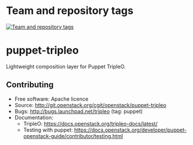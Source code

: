 Team and repository tags
========================

[![Team and repository tags](https://governance.openstack.org/tc/badges/puppet-tripleo.svg)](https://governance.openstack.org/tc/reference/tags/index.html)

<!-- Change things from this point on -->

# puppet-tripleo

Lightweight composition layer for Puppet TripleO.

## Contributing

* Free software: Apache licence
* Source: http://git.openstack.org/cgit/openstack/puppet-tripleo
* Bugs: http://bugs.launchpad.net/tripleo (tag: puppet)
* Documentation:
  * TripleO: https://docs.openstack.org/tripleo-docs/latest/
  * Testing with puppet: https://docs.openstack.org/developer/puppet-openstack-guide/contributor/testing.html
